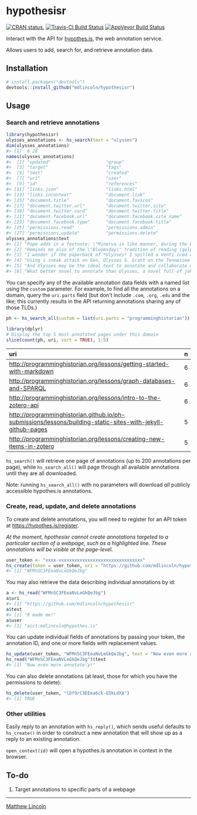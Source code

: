 hypothesisr
===========

[![CRAN status.](http://www.r-pkg.org/badges/version/hypothesisr)](http://www.r-pkg.org/pkg/hypothesisr)
[![Travis-CI Build Status](https://travis-ci.org/mdlincoln/hypothesisr.svg?branch=master)](https://travis-ci.org/mdlincoln/hypothesisr)
[![AppVeyor Build Status](https://ci.appveyor.com/api/projects/status/github/mdlincoln/hypothesisr?branch=master&svg=true)](https://ci.appveyor.com/project/mdlincoln/hypothesisr)

Interact with the API for [hypothes.is](https://hypothes.is/), the web annotation service.

Allows users to add, search for, and retrieve annotation data.


## Installation

```r
# install.packages("devtools")
devtools::install_github("mdlincoln/hypothesisr")
```

## Usage

### Search and retrieve annotations

``` r
library(hypothesisr)
ulysses_annotations <- hs_search(text = "ulysses")
dim(ulysses_annotations)
#> [1]  6 28
names(ulysses_annotations)
#>  [1] "updated"                     "group"                      
#>  [3] "target"                      "tags"                       
#>  [5] "text"                        "created"                    
#>  [7] "uri"                         "user"                       
#>  [9] "id"                          "references"                 
#> [11] "links.json"                  "links.html"                 
#> [13] "links.incontext"             "document.link"              
#> [15] "document.title"              "document.favicon"           
#> [17] "document.twitter.url"        "document.twitter.site"      
#> [19] "document.twitter.card"       "document.twitter.title"     
#> [21] "document.facebook.url"       "document.facebook.site_name"
#> [23] "document.facebook.type"      "document.facebook.title"    
#> [25] "permissions.read"            "permissions.admin"          
#> [27] "permissions.update"          "permissions.delete"
ulysses_annotations$text
#> [1] "Pope adds in a footnote: \"Minerva in like manner, during the Battle of Ulysses with the Suitors in Odyss. perches on a beam of the roof to behold it.\"\n\nSource: \n\nPope, Alexander, and Adolphus William Ward. The Poetical Works of Alexander Pope. London: Macmillan, 1907. Print."
#> [2] "Reminds me also of the \"Bloomsday\" tradition of reading (gulp) Joyce's *Ulysses* aloud on the calendar day associated with the fictional events of the novel."                                                                                                                          
#> [3] "I wonder if the paperback of *Ulysses* I spilled a Venti iced coffee on in 2009 will make it into one of these displays some day. Probably not, but a girl can dream, right?"                                                                                                             
#> [4] "Using s sneak attack on Gen, Ulysses S. Grant on the Tennessee river ending in 13,000 people killed and injured on the union, and 10,000 confederates. Knowing that the Union can not take many more loses like this, and something new had to be done. "                                 
#> [5] "And Ulysses may be the ideal text to annotate and collaborate with, as Joyce's work itself  "                                                                                                                                                                                             
#> [6] "What better novel to annotate than Ulysses, a novel full of jokes, references, and puzzles? "
```

You can specify any of the available annotation data fields with a named list using the `custom` parameter.
For example, to find all the annotations on a domain, query the `uri.parts` field (but don't include `.com`, `.org`, `.edu` and the like; this currently results in the API returning annotations sharing any of those TLDs.)

``` r
ph <- hs_search_all(custom = list(uri.parts = "programminghistorian"))

library(dplyr)
# Display the top 5 most-annotated pages under this domain
slice(count(ph, uri, sort = TRUE), 1:5)
```

| uri                                                                                                              |    n|
|:-----------------------------------------------------------------------------------------------------------------|----:|
| <http://programminghistorian.org/lessons/getting-started-with-markdown>                                          |    6|
| <http://programminghistorian.org/lessons/graph-databases-and-SPARQL>                                             |    6|
| <http://programminghistorian.org/lessons/intro-to-the-zotero-api>                                                |    6|
| <http://programminghistorian.github.io/ph-submissions/lessons/building-static-sites-with-jekyll-github-pages>    |    5|
| <http://programminghistorian.org/lessons/creating-new-items-in-zotero>                                           |    5|

`hs_search()` will retrieve one page of annotations (up to 200 annotations per page), while `hs_search_all()` will page through all available annotations until they are all downloaded.

Note: running `hs_search_all()` with no parameters will download _all_ publicly accessible hypothes.is annotations.

### Create, read, update, and delete annotations

To create and delete annotations, you will need to register for an API token at <https://hypothes.is/register>.

_At the moment, hpothesisr cannot create annotations targeted to a particular section of a webpage, such as a highlighted line. These annotations will be visible at the page-level._

``` r
user_token <- "xxxx-xxxxxxxxxxxxxxxxxxxxxxxxxxxxxxxx"
hs_create(token = user_token, uri = "https://github.com/mdlincoln/hypothesisr", user = "acct:mdlincoln@hypothes.is", tags = c("testing", "R"), text = "R made me!")
#> [1] "WFMnSC3FEeaNvLeGkQeJbg"
```

You may also retrieve the data describing individual annotations by id:

``` r
a <- hs_read("WFMnSC3FEeaNvLeGkQeJbg")
a$uri
#> [1] "https://github.com/mdlincoln/hypothesisr"
a$text
#> [1] "R made me!"
a$user
#> [1] "acct:mdlincoln@hypothes.is"
```

You can update individual fields of annotations by passing your token, the annotation ID, and one or more fields with replacement values.

``` r
hs_update(user_token, "WFMnSC3FEeaNvLeGkQeJbg", text = "Now even more annotate-y!")
hs_read("WFMnSC3FEeaNvLeGkQeJbg")$text
#> [1] "Now even more annotate-y!"
```

You can also delete annotations (at least, those for which you have the permissions to delete):

``` r
hs_delete(user_token, "lDf9rC3EEea6ck-G5kLdXA")
#> [1] TRUE
```

### Other utilities

Easily reply to an annotation with `hs_reply()`, which sends useful defaults to `hs_create()` in order to construct a new annotation that will show up as a reply to an existing annotation.

`open_context(id)` will open a hypothes.is annotation in context in the browser.

## To-do

1. Target annotations to specific parts of a webpage

---
[Matthew Lincoln](http://matthewlincoln.net)
